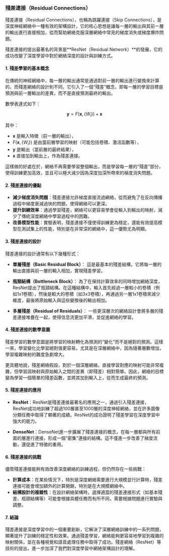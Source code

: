 ### 殘差連接（Residual Connections）

殘差連接（Residual Connections），也稱為跳躍連接（Skip Connections），是深度神經網絡中一種有效的架構設計，它的核心思想是讓每一層的輸出與其前一層的輸出進行直接相加，從而幫助網絡克服深層網絡中常見的梯度消失或梯度爆炸問題。

殘差連接的提出最著名的背景是**ResNet（Residual Network）**的發展，它的成功改變了深度學習中對於網絡深度的設計與訓練方式。

#### 1. 殘差學習的基本概念

在傳統的神經網絡中，每一層的輸出通常是通過對前一層的輸出進行變換來計算的，而殘差網絡的設計則不同，它引入了一個“殘差”概念，即每一層的學習目標是預測與前一層輸出的差異，而不是直接預測最終的輸出。

數學表達式如下：

$$\mathbf{y} = F(\mathbf{x}, \{W_i\}) + \mathbf{x}$$


其中：
-  $`\mathbf{x}`$  是輸入特徵（前一層的輸出），
-  $`F(\mathbf{x}, \{W_i\})`$  是由當前層學習的映射（可能包括卷積、激活函數等），
-  $`\mathbf{y}`$  是輸出（當前層的最終結果），
-  $`\mathbf{x}`$  直接加到輸出上，作為殘差連接。

這樣做的好處在於，網絡不再需要學習整個輸出，而是學習每一層的“殘差”部分，使得訓練更加高效，並且可以極大減少因為深度加深所帶來的梯度消失問題。

#### 2. 殘差連接的優點

- **減少梯度消失問題**：殘差連接允許梯度直接流過網絡，從而避免了在反向傳播過程中梯度衰減過快的問題，使得網絡可以更深。
- **提升訓練效率**：通過學習殘差，網絡可以更容易學會從輸入到輸出的映射，減少了傳統深度網絡中學習過程中的困難。
- **改善模型性能**：實驗表明，殘差連接不僅使得訓練更為穩定，還能有效提高模型在測試集上的性能，特別是在非常深的網絡中，這一優勢尤為明顯。

#### 3. 殘差連接的設計

殘差連接的設計通常有以下幾種形式：

- **單層殘差（Basic Residual Block）**：
  這是最基本的殘差結構，它將每一層的輸出直接與前一層的輸入相加，實現殘差學習。

- **瓶頸結構（Bottleneck Block）**：
  為了在保持計算效率的同時增加網絡深度，ResNet提出了瓶頸結構。在這種結構中，輸入首先經過一層較小的卷積（例如1x1卷積），然後是較大的卷積（如3x3卷積），再通過另一層1x1卷積來減少維度，最後將原始輸入與這些變換後的輸出相加。

- **多層殘差（Residual of Residuals）**：
  一些更深層次的網絡設計會將多層的殘差連接堆疊在一起，使得信息流更加平滑，並促進網絡的學習。

#### 4. 殘差連接的數學意圖

殘差學習的數學意圖是將學習的映射轉化為預測的“變化”而不是絕對的預測。這樣一來，學習變化比學習絕對值更容易，尤其是在深層網絡中，因為隨著層數增加，學習複雜映射的難度急劇增大。

更具體地說，殘差網絡假設，對於一個深層網絡，直接學習對應的映射可能非常複雜，但學習該映射與原始輸入之間的差異（即殘差）相對簡單。因此，網絡的目標變為學習一個簡單的殘差函數，並將其加到輸入上，從而生成最終的預測。

#### 5. 殘差連接的應用

- **ResNet**：ResNet是殘差連接最著名的應用之一，通過引入殘差連接，ResNet成功地訓練了超過100層甚至1000層的深度神經網絡，並在許多圖像分類任務中取得了顯著的成績。ResNet的成功證明了殘差學習在深度學習中強大的能力。
  
- **DenseNet**：DenseNet進一步擴展了殘差連接的概念，在每一層都與所有前面的層進行連接，形成一個“密集”連接的結構。這不僅進一步改善了梯度流動，還促進了特徵的重用。

#### 6. 殘差連接的挑戰

儘管殘差連接能夠有效改善深度網絡的訓練過程，但仍然存在一些挑戰：
- **計算成本**：在某些情況下，特別是深度網絡需要進行大規模並行計算時，殘差連接可能會增加額外的計算開銷，特別是在大規模網絡中。
- **結構設計的複雜性**：在設計網絡架構時，選擇適當的殘差連接形式（如基本殘差、瓶頸結構等）可能會根據具體任務而有所不同，需要根據問題進行實驗與調整。

#### 7. 結論

殘差連接是深度學習中的一個重要創新，它解決了深層網絡訓練中的一系列問題，顯著提升了訓練的穩定性和效果。通過殘差學習，網絡能夠更容易地學習到複雜的映射關係，並在各種視覺和語音處理任務中取得了成功。殘差網絡（ResNet）等技術的提出，進一步加深了我們對深度學習中網絡架構設計的理解。